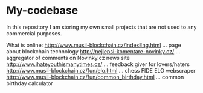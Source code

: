 # My-codebase
In this repository I am storing my own small projects that are not used to any commercial purposes.

What is online:
http://www.musil-blockchain.cz/indexEng.html ... page about blockchain technology
http://nejlepsi-komentare-novinky.cz/ ... aggregator of comments on Novinky.cz news site
http://www.ihateyouthismanytimes.cz/ ... feedback giver for lovers/haters
http://www.musil-blockchain.cz/fun/elo.html ... chess FIDE ELO webscraper
http://www.musil-blockchain.cz/fun/common_birthday.html ... common birthday calculator
